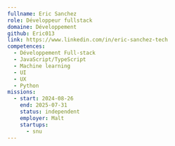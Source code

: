 ```yaml
---
fullname: Eric Sanchez
role: Développeur fullstack
domaine: Développement
github: Eric013
link: https://www.linkedin.com/in/eric-sanchez-tech
competences:
  - Développement Full-stack
  - JavaScript/TypeScript
  - Machine learning
  - UI
  - UX
  - Python
missions:
  - start: 2024-08-26
    end: 2025-07-31
    status: independent
    employer: Malt
    startups:
      - snu
---
```

